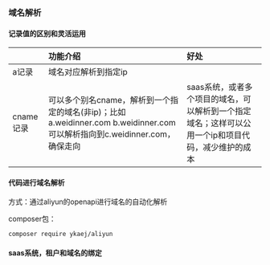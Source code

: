 ### 域名解析

#### 记录值的区别和灵活运用

|  | 功能介绍 | 好处 |
| :--- | :--- | :--- |
| a记录 | 域名对应解析到指定ip |  |
| cname记录 | 可以多个别名cname，解析到一个指定的域名\(非ip\)；比如a.weidinner.com b.weidinner.com可以解析指向到c.weidinner.com，确保走向 | saas系统，或者多个项目的域名，可以解析到一个指定域名；这样可以公用一个ip和项目代码，减少维护的成本 |

#### 代码进行域名解析

方式：通过aliyun的openapi进行域名的自动化解析

composer包：

```
composer require ykaej/aliyun
```

#### saas系统，租户和域名的绑定




